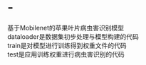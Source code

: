 # -
基于Mobilenet的苹果叶片病虫害识别模型  
dataloader是数据集初步处理与模型构建的代码  
train是对模型进行训练得到权重文件的代码  
test是应用训练权重进行病虫害识别的代码  
